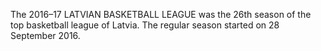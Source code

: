 The 2016–17 LATVIAN BASKETBALL LEAGUE was the 26th season of the top basketball league of Latvia. The regular season started on 28 September 2016.
